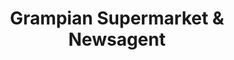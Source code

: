 ---
title: "Grampian Supermarket & Newsagent"
url: /kingston-upon-hull/grampian-supermarket-und-newsagent/
shop: Lebensmittel
---